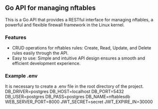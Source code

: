 ## Go API for managing nftables
This is a Go API that provides a RESTful interface for managing nftables, a powerful and flexible firewall framework in the Linux kernel.

### Features
- CRUD operations for nftables rules: Create, Read, Update, and Delete rules easily through the API.
- Easy to use: Simple and intuitive API design ensures a smooth and efficient development experience.

### Example .env
It is necessary to create a .env file in the root directory of the project.
DB_DRIVER=postgres
DB_HOST=localhost
DB_PORT=5432
DB_USER=postgres
DB_PASS=postgres
DB_NAME=nftablesdb
WEB_SERVER_PORT=8000
JWT_SECRET=secret
JWT_EXPIRE_IN=30000